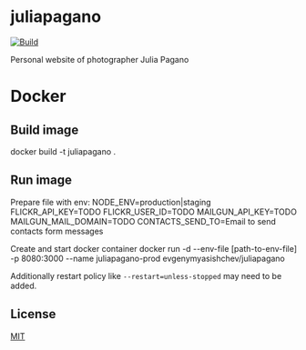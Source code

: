 # juliapagano

[![Build][travis-image]][travis-url]

Personal website of photographer Julia Pagano

# Docker

## Build image

docker build -t juliapagano .

## Run image

Prepare file with env:
NODE_ENV=production|staging
FLICKR_API_KEY=TODO
FLICKR_USER_ID=TODO
MAILGUN_API_KEY=TODO
MAILGUN_MAIL_DOMAIN=TODO
CONTACTS_SEND_TO=Email to send contacts form messages

Create and start docker container
docker run -d --env-file [path-to-env-file] -p 8080:3000 --name juliapagano-prod evgenymyasishchev/juliapagano

Additionally restart policy like ```--restart=unless-stopped``` may need to be added.

## License

  [MIT](LICENSE)

[travis-image]: https://travis-ci.org/evgeny-myasishchev/juliapagano.svg?branch=master
[travis-url]: https://travis-ci.org/evgeny-myasishchev/juliapagano
